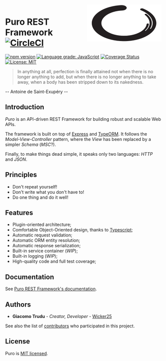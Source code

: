 <img src="doc/logo.png" align="right" />

# Puro REST Framework [![CircleCI](https://circleci.com/gh/puro-framework/puro-core.svg?style=svg)](https://circleci.com/gh/puro-framework/puro-core)

[![npm version](https://badge.fury.io/js/%40puro%2Fcore.svg)](https://badge.fury.io/js/%40puro%2Fcore)
[![Language grade: JavaScript](https://img.shields.io/lgtm/grade/javascript/g/puro-framework/puro-core.svg?logo=lgtm&logoWidth=18)](https://lgtm.com/projects/g/puro-framework/puro-core/context:javascript)
[![Coverage Status](https://coveralls.io/repos/github/puro-framework/puro-core/badge.svg?branch=master)](https://coveralls.io/github/puro-framework/puro-core?branch=master)
[![License: MIT](https://img.shields.io/badge/License-MIT-yellow.svg)](https://opensource.org/licenses/MIT)

> In anything at all, perfection is finally attained not when there is
no longer anything to add, but when there is no longer anything to take
away, when a body has been stripped down to its nakedness.

-- Antoine de Saint-Exupéry --

## Introduction

*Puro* is an API-driven REST Framework for building robust and scalable
Web APIs.

The framework is built on top of [Express](https://expressjs.com/) and
[TypeORM](https://github.com/typeorm/typeorm). It follows the *Model-View-Controller*
pattern, where the *View* has been replaced by a simpler *Schema* (*MSC*?).

Finally, to make things dead simple, it speaks only two languages: *HTTP* and *JSON*.

## Principles

- Don't repeat yourself!
- Don't write what you don't have to!
- Do one thing and do it well!

## Features

- Plugin-oriented architecture;
- Comfortable Object-Oriented design, thanks to [Typescript](https://www.typescriptlang.org/);
- Automatic request validation;
- Automatic ORM entity resolution;
- Automatic response serialization;
- Built-in service container (*WIP*);
- Built-in logging (*WIP*);
- High-quality code and full test coverage;

## Documentation

See [Puro REST Framework's documentation](https://docs.puro-framework.com/).

## Authors

* **Giacomo Trudu** - *Creator, Developer* - [Wicker25](https://github.com/Wicker25)

See also the list of [contributors](https://github.com/Wicker25/puro/contributors)
who participated in this project.

## License

Puro is [MIT licensed](LICENSE).
